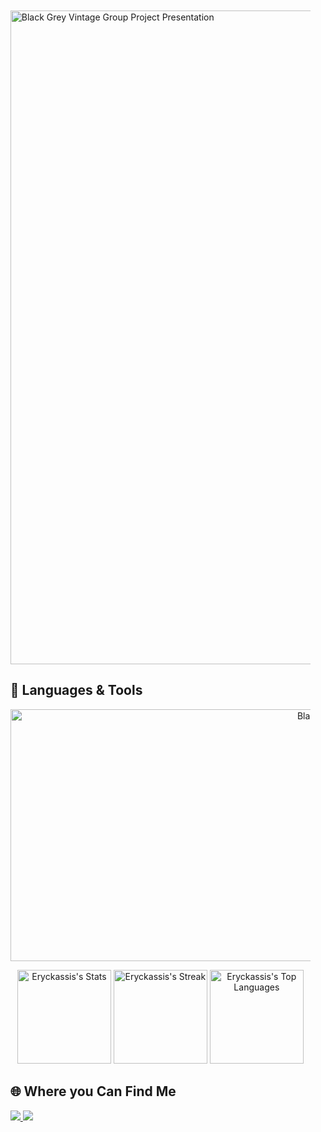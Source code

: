                
<div> 
     	    
 <br>

 <br> 
   
<table>
       
</table> 
  <tr> 
    <td>
      <ul> 
             <img width="1867" height="1046" alt="Black Grey Vintage Group Project Presentation" src="https://github.com/user-attachments/assets/d19436c5-999c-4796-9ab0-5436598f7467" />


      
  </tr> 
</table> 
</table> 

 ## 🧰 Languages & Tools 
 
<p align="center"> 
 
 <img width="1233" height="403" alt="Black Grey Vintage Group Project Presentation (3)" src="https://github.com/user-attachments/assets/c0e6cf6a-fc63-463a-bc27-078275c0f879" />

</p>

<p align= "center">

</p>

<p align="center">
  <img height="150em" src="https://github-readme-stats.vercel.app/api?username=eryckassis&show_icons=true&title_color=00ffff&icon_color=00ffff&text_color=00ffff&bg_color=000000&border_color=00ffff&hide_border=true&count_private=true&cache_seconds=18000" alt="Eryckassis's Stats"/>
  <img height="150em" src="https://streak-stats.demolab.com/?user=eryckassis&theme=dark&ring=00fff7&fire=00fff7&currStreakLabel=00fff7&background=000000&hide_border=true&dates=00fff7" alt="Eryckassis's Streak"/> 
 <img height="150em" src="https://github-readme-stats.vercel.app/api/top-langs/?username=eryckassis&layout=compact&title_color=00ffc8&text_color=00ffc8&bg_color=000000&border_color=00ffc8&hide_border=true&show_icons=true&cache_seconds=1800" alt="Eryckassis's Top Languages"/>
</p>
  
## 🌐 Where you Can Find Me 

 <a href="mailto:eng.assis.dev@gmail.com">
  <img src="https://img.shields.io/badge/-Gmail-000000?style=for-the-badge&logo=gmail&logoColor=white" target="_blank"/>
</a> 
<a href="https://www.linkedin.com/in/eryck-assis-" target="_blank">  
  <img src="https://img.shields.io/badge/-LinkedIn-000000?style=for-the-badge&logo=linkedin&logoColor=white" target="_blank"/>
</a>
</div>







